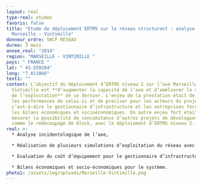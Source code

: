 ```yaml
---
layout: real
type-real: etudex
favoris: false
title: "Etude de déploiement ERTMS sur le réseau structurant : analyse de l’axe
  Marseille - Vintimille"
donneur_ordre: SNCF RESEAU
duree: 3 mois
annee_real: "2014"
region: "MARSEILLE - VINTIMILLE "
pays: " FRANCE "
lat: " 43.559284"
long: "7.013866"
text1: ""
context: L’objectif du déploiement d’ERTMS niveau 2 sur l’axe Marseille –
  Vintimille est **d’augmenter la capacité de l’axe et d’améliorer la robustesse
  de l’exploitation** de ce dernier. L’enjeu de la prestation était de mesurer
  les performances de celui-ci et de préciser pour les acteurs du projet,
  c’est-à-dire le gestionnaire d’infrastructure et les entreprises ferroviaires,
  les bilans économiques et socioéconomiques. Un autre enjeu fort était de**
  mesurer la possibilité de concomitance d’autres projets de développement**,
  comme le redécoupage de block, avec le déploiement d’ERTMS niveau 2.
real: >-
  * Analyse incidentologique de l’axe,

  * Réalisation de plusieurs simulations d’exploitation du réseau avec et sans équipement ERTMS de niveau 2 afin de mesurer l’impact sur le système,

  * Evaluation du coût d’équipement pour le gestionnaire d’infrastructure et les entreprises ferroviaires,

  * Bilans économiques et socio-économiques pour le système.
photo1: /assets/img/uploads/Marseille-Vintimille.png
---
```


